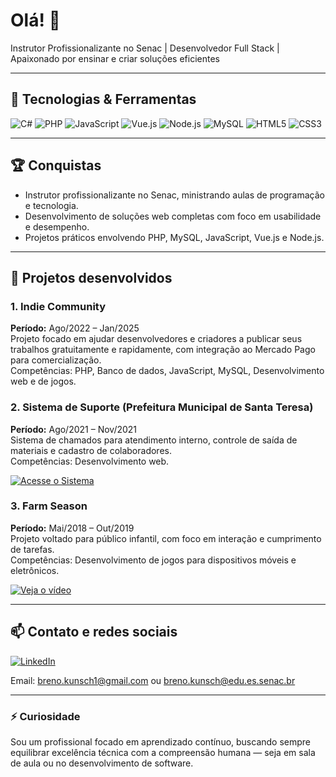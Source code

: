 # Olá! 👋

Instrutor Profissionalizante no Senac | Desenvolvedor Full Stack | Apaixonado por ensinar e criar soluções eficientes

---

## 🚀 Tecnologias & Ferramentas

![C#](https://img.shields.io/badge/C%23-239120?style=flat&logo=csharp&logoColor=white)  ![PHP](https://img.shields.io/badge/PHP-777BB4?style=flat&logo=php&logoColor=white)  ![JavaScript](https://img.shields.io/badge/JavaScript-F7DF1E?style=flat&logo=javascript&logoColor=black)  ![Vue.js](https://img.shields.io/badge/Vue.js-4FC08D?style=flat&logo=vue.js&logoColor=white)  ![Node.js](https://img.shields.io/badge/Node.js-339933?style=flat&logo=node.js&logoColor=white)  ![MySQL](https://img.shields.io/badge/MySQL-4479A1?style=flat&logo=mysql&logoColor=white)  ![HTML5](https://img.shields.io/badge/HTML5-E34F26?style=flat&logo=html5&logoColor=white)  ![CSS3](https://img.shields.io/badge/CSS3-1572B6?style=flat&logo=css3&logoColor=white)

---

## 🏆 Conquistas

- Instrutor profissionalizante no Senac, ministrando aulas de programação e tecnologia.  
- Desenvolvimento de soluções web completas com foco em usabilidade e desempenho.  
- Projetos práticos envolvendo PHP, MySQL, JavaScript, Vue.js e Node.js.

---

## 💼 Projetos desenvolvidos

### 1. Indie Community  
**Período:** Ago/2022 – Jan/2025  
Projeto focado em ajudar desenvolvedores e criadores a publicar seus trabalhos gratuitamente e rapidamente, com integração ao Mercado Pago para comercialização.  
Competências: PHP, Banco de dados, JavaScript, MySQL, Desenvolvimento web e de jogos.

### 2. Sistema de Suporte (Prefeitura Municipal de Santa Teresa)  
**Período:** Ago/2021 – Nov/2021  
Sistema de chamados para atendimento interno, controle de saída de materiais e cadastro de colaboradores.  
Competências: Desenvolvimento web.

[![Acesse o Sistema](https://img.shields.io/badge/Acessar%20Sistema-0052CC?style=for-the-badge&logo=web&logoColor=white)](https://chamados.santateresa.es.gov.br/)

### 3. Farm Season  
**Período:** Mai/2018 – Out/2019  
Projeto voltado para público infantil, com foco em interação e cumprimento de tarefas.  
Competências: Desenvolvimento de jogos para dispositivos móveis e eletrônicos.

[![Veja o vídeo](https://img.shields.io/badge/YouTube-FF0000?style=for-the-badge&logo=youtube&logoColor=white)](https://www.youtube.com/watch?v=pGcyjgTIRo0)

---

## 📫 Contato e redes sociais

[![LinkedIn](https://img.shields.io/badge/LinkedIn-0077B5?style=flat&logo=linkedin&logoColor=white)](https://www.linkedin.com/in/breno-antonio-kunsch-bb54b5213/)  

Email: breno.kunsch1@gmail.com ou breno.kunsch@edu.es.senac.br 

---

### ⚡ Curiosidade  
Sou um profissional focado em aprendizado contínuo, buscando sempre equilibrar excelência técnica com a compreensão humana — seja em sala de aula ou no desenvolvimento de software.
